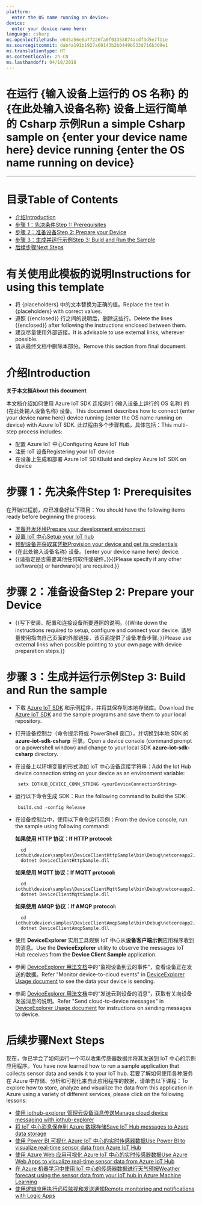 ```yaml
---
platform:
  enter the OS name running on device: 
device:
  enter your device name here: 
language: csharp
ms.openlocfilehash: e045a56e6a77226fa0f03353874acdf3d5e7f11e
ms.sourcegitcommit: dab4a191b1927a60143b2b0449b533d716b309e1
ms.translationtype: HT
ms.contentlocale: zh-CN
ms.lasthandoff: 04/18/2018
---
```

<a name="run-a-simple-csharp-sample-on-enter-your-device-name-here-device-running-enter-the-os-name-running-on-device"></a><span data-ttu-id="2d922-101">在运行 {输入设备上运行的 OS 名称} 的 {在此处输入设备名称} 设备上运行简单的 Csharp 示例</span><span class="sxs-lookup"><span data-stu-id="2d922-101">Run a simple Csharp sample on {enter your device name here} device running {enter the OS name running on device}</span></span>
===
---

# <a name="table-of-contents"></a><span data-ttu-id="2d922-102">目录</span><span class="sxs-lookup"><span data-stu-id="2d922-102">Table of Contents</span></span>

-   [<span data-ttu-id="2d922-103">介绍</span><span class="sxs-lookup"><span data-stu-id="2d922-103">Introduction</span></span>](#Introduction)
-   [<span data-ttu-id="2d922-104">步骤 1：先决条件</span><span class="sxs-lookup"><span data-stu-id="2d922-104">Step 1: Prerequisites</span></span>](#Prerequisites)
-   [<span data-ttu-id="2d922-105">步骤 2：准备设备</span><span class="sxs-lookup"><span data-stu-id="2d922-105">Step 2: Prepare your Device</span></span>](#PrepareDevice)
-   [<span data-ttu-id="2d922-106">步骤 3：生成并运行示例</span><span class="sxs-lookup"><span data-stu-id="2d922-106">Step 3: Build and Run the Sample</span></span>](#Build)
-   [<span data-ttu-id="2d922-107">后续步骤</span><span class="sxs-lookup"><span data-stu-id="2d922-107">Next Steps</span></span>](#NextSteps)

# <a name="instructions-for-using-this-template"></a><span data-ttu-id="2d922-108">有关使用此模板的说明</span><span class="sxs-lookup"><span data-stu-id="2d922-108">Instructions for using this template</span></span>

-   <span data-ttu-id="2d922-109">将 {placeholders} 中的文本替换为正确的值。</span><span class="sxs-lookup"><span data-stu-id="2d922-109">Replace the text in {placeholders} with correct values.</span></span>
-   <span data-ttu-id="2d922-110">遵照 {{enclosed}} 行之间的说明后，删除这些行。</span><span class="sxs-lookup"><span data-stu-id="2d922-110">Delete the lines {{enclosed}} after following the instructions enclosed between them.</span></span>
-   <span data-ttu-id="2d922-111">建议尽量使用外部链接。</span><span class="sxs-lookup"><span data-stu-id="2d922-111">It is advisable to use external links, wherever possible.</span></span>
-   <span data-ttu-id="2d922-112">请从最终文档中删除本部分。</span><span class="sxs-lookup"><span data-stu-id="2d922-112">Remove this section from final document.</span></span>

<a name="Introduction"></a>
# <a name="introduction"></a><span data-ttu-id="2d922-113">介绍</span><span class="sxs-lookup"><span data-stu-id="2d922-113">Introduction</span></span>

<span data-ttu-id="2d922-114">**关于本文档**</span><span class="sxs-lookup"><span data-stu-id="2d922-114">**About this document**</span></span>

<span data-ttu-id="2d922-115">本文档介绍如何使用 Azure IoT SDK 连接运行 {输入设备上运行的 OS 名称} 的 {在此处输入设备名称} 设备。</span><span class="sxs-lookup"><span data-stu-id="2d922-115">This document describes how to connect {enter your device name here} device running {enter the OS name running on device} with Azure IoT SDK.</span></span> <span data-ttu-id="2d922-116">此过程由多个步骤构成，具体包括：</span><span class="sxs-lookup"><span data-stu-id="2d922-116">This multi-step process includes:</span></span>
-   <span data-ttu-id="2d922-117">配置 Azure IoT 中心</span><span class="sxs-lookup"><span data-stu-id="2d922-117">Configuring Azure IoT Hub</span></span>
-   <span data-ttu-id="2d922-118">注册 IoT 设备</span><span class="sxs-lookup"><span data-stu-id="2d922-118">Registering your IoT device</span></span>
-   <span data-ttu-id="2d922-119">在设备上生成和部署 Azure IoT SDK</span><span class="sxs-lookup"><span data-stu-id="2d922-119">Build and deploy Azure IoT SDK on device</span></span>

<a name="Prerequisites"></a>
# <a name="step-1-prerequisites"></a><span data-ttu-id="2d922-120">步骤 1：先决条件</span><span class="sxs-lookup"><span data-stu-id="2d922-120">Step 1: Prerequisites</span></span>

<span data-ttu-id="2d922-121">在开始过程前，应已准备好以下项目：</span><span class="sxs-lookup"><span data-stu-id="2d922-121">You should have the following items ready before beginning the process:</span></span>

-   <span data-ttu-id="2d922-122">[准备开发环境][setup-devbox-windows]</span><span class="sxs-lookup"><span data-stu-id="2d922-122">[Prepare your development environment][setup-devbox-windows]</span></span>
-   <span data-ttu-id="2d922-123">[设置 IoT 中心][lnk-setup-iot-hub]</span><span class="sxs-lookup"><span data-stu-id="2d922-123">[Setup your IoT hub][lnk-setup-iot-hub]</span></span>
-   <span data-ttu-id="2d922-124">[预配设备并获取其凭据][lnk-manage-iot-hub]</span><span class="sxs-lookup"><span data-stu-id="2d922-124">[Provision your device and get its credentials][lnk-manage-iot-hub]</span></span>
-   <span data-ttu-id="2d922-125">{在此处输入设备名称} 设备。</span><span class="sxs-lookup"><span data-stu-id="2d922-125">{enter your device name here} device.</span></span>
-   <span data-ttu-id="2d922-126">{{请指定是否需要其他任何软件或硬件。}}</span><span class="sxs-lookup"><span data-stu-id="2d922-126">{{Please specify if any other software(s) or hardware(s) are required.}}</span></span>

<a name="PrepareDevice"></a>
# <a name="step-2-prepare-your-device"></a><span data-ttu-id="2d922-127">步骤 2：准备设备</span><span class="sxs-lookup"><span data-stu-id="2d922-127">Step 2: Prepare your Device</span></span>

-   <span data-ttu-id="2d922-128">{{写下安装、配置和连接设备所要遵照的说明。</span><span class="sxs-lookup"><span data-stu-id="2d922-128">{{Write down the instructions required to setup, configure and connect your device.</span></span> <span data-ttu-id="2d922-129">请尽量使用指向自己页面的外部链接，该页面提供了设备准备步骤。}}</span><span class="sxs-lookup"><span data-stu-id="2d922-129">Please use external links when possible pointing to your own page with device preparation steps.}}</span></span>

<a name="Build"></a>
# <a name="step-3-build-and-run-the-sample"></a><span data-ttu-id="2d922-130">步骤 3：生成并运行示例</span><span class="sxs-lookup"><span data-stu-id="2d922-130">Step 3: Build and Run the sample</span></span>

-   <span data-ttu-id="2d922-131">下载 [Azure IoT SDK](https://github.com/Azure/azure-iot-sdk-csharp) 和示例程序，并将其保存到本地存储库。</span><span class="sxs-lookup"><span data-stu-id="2d922-131">Download the [Azure IoT SDK](https://github.com/Azure/azure-iot-sdk-csharp) and the sample programs and save them to your local repository.</span></span>
-   <span data-ttu-id="2d922-132">打开设备控制台（命令提示符或 PowerShell 窗口），并切换到本地 SDK 的 **azure-iot-sdk-csharp** 目录。</span><span class="sxs-lookup"><span data-stu-id="2d922-132">Open a device console (command prompt or a powershell window) and change to your local SDK **azure-iot-sdk-csharp** directory.</span></span>

-  <span data-ttu-id="2d922-133">在设备上以环境变量的形式添加 IoT 中心设备连接字符串：</span><span class="sxs-lookup"><span data-stu-id="2d922-133">Add the Iot Hub device connection string on your device as an environment variable:</span></span>

        setx IOTHUB_DEVICE_CONN_STRING <yourDeviceConnectionString>

-  <span data-ttu-id="2d922-134">运行以下命令生成 SDK：</span><span class="sxs-lookup"><span data-stu-id="2d922-134">Run the following command to build the SDK:</span></span>

        build.cmd -config Release
        
- <span data-ttu-id="2d922-135">在设备控制台中，使用以下命令运行示例：</span><span class="sxs-lookup"><span data-stu-id="2d922-135">From the device console, run the sample using following command:</span></span>

    <span data-ttu-id="2d922-136">**如果使用 HTTP 协议：**</span><span class="sxs-lookup"><span data-stu-id="2d922-136">**If HTTP protocol:**</span></span>

        cd iothub\device\samples\DeviceClientHttpSample\bin\Debug\netcoreapp2.0
        dotnet DeviceClientHttpSample.dll

    <span data-ttu-id="2d922-137">**如果使用 MQTT 协议：**</span><span class="sxs-lookup"><span data-stu-id="2d922-137">**If MQTT protocol:**</span></span>

        cd iothub\device\samples\DeviceClientMqttSample\bin\Debug\netcoreapp2.0
        dotnet DeviceClientMqttSample.dll
        
    <span data-ttu-id="2d922-138">**如果使用 AMQP 协议：**</span><span class="sxs-lookup"><span data-stu-id="2d922-138">**If AMQP protocol:**</span></span>

        cd iothub\device\samples\DeviceClientAmqpSample\bin\Debug\netcoreapp2.0
        dotnet DeviceClientAmqpSample.dll

-   <span data-ttu-id="2d922-139">使用 **DeviceExplorer** 实用工具观察 IoT 中心从**设备客户端示例**应用程序收到的消息。</span><span class="sxs-lookup"><span data-stu-id="2d922-139">Use the **DeviceExplorer** utility to observe the messages IoT Hub receives from the **Device Client Sample** application.</span></span>
-   <span data-ttu-id="2d922-140">参阅 [DeviceExplorer 用法文档](https://github.com/Azure/azure-iot-sdk-csharp/blob/master/tools/DeviceExplorer/doc/how_to_use_device_explorer.md)中的“监视设备到云的事件”，查看设备正在发送的数据。</span><span class="sxs-lookup"><span data-stu-id="2d922-140">Refer "Monitor device-to-cloud events" in [DeviceExplorer Usage document](https://github.com/Azure/azure-iot-sdk-csharp/blob/master/tools/DeviceExplorer/doc/how_to_use_device_explorer.md) to see the data your device is sending.</span></span>
-   <span data-ttu-id="2d922-141">参阅 [DeviceExplorer 用法文档](https://github.com/Azure/azure-iot-sdk-csharp/blob/master/tools/DeviceExplorer/doc/how_to_use_device_explorer.md)中的“发送云到设备的消息”，获取有关向设备发送消息的说明。</span><span class="sxs-lookup"><span data-stu-id="2d922-141">Refer "Send cloud-to-device messages" in [DeviceExplorer Usage document](https://github.com/Azure/azure-iot-sdk-csharp/blob/master/tools/DeviceExplorer/doc/how_to_use_device_explorer.md) for instructions on sending messages to device.</span></span>

<a name="NextSteps"></a>
# <a name="next-steps"></a><span data-ttu-id="2d922-142">后续步骤</span><span class="sxs-lookup"><span data-stu-id="2d922-142">Next Steps</span></span>

<span data-ttu-id="2d922-143">现在，你已学会了如何运行一个可以收集传感器数据并将其发送到 IoT 中心的示例应用程序。</span><span class="sxs-lookup"><span data-stu-id="2d922-143">You have now learned how to run a sample application that collects sensor data and sends it to your IoT hub.</span></span> <span data-ttu-id="2d922-144">若要了解如何使用各种服务在 Azure 中存储、分析和可视化来自此应用程序的数据，请单击以下课程：</span><span class="sxs-lookup"><span data-stu-id="2d922-144">To explore how to store, analyze and visualize the data from this application in Azure using a variety of different services, please click on the following lessons:</span></span>

-   <span data-ttu-id="2d922-145">[使用 iothub-explorer 管理云设备消息传送]</span><span class="sxs-lookup"><span data-stu-id="2d922-145">[Manage cloud device messaging with iothub-explorer]</span></span>
-   <span data-ttu-id="2d922-146">[将 IoT 中心消息保存到 Azure 数据存储]</span><span class="sxs-lookup"><span data-stu-id="2d922-146">[Save IoT Hub messages to Azure data storage]</span></span>
-   <span data-ttu-id="2d922-147">[使用 Power BI 可视化 Azure IoT 中心的实时传感器数据]</span><span class="sxs-lookup"><span data-stu-id="2d922-147">[Use Power BI to visualize real-time sensor data from Azure IoT Hub]</span></span>
-   <span data-ttu-id="2d922-148">[使用 Azure Web 应用可视化 Azure IoT 中心的实时传感器数据]</span><span class="sxs-lookup"><span data-stu-id="2d922-148">[Use Azure Web Apps to visualize real-time sensor data from Azure IoT Hub]</span></span>
-   <span data-ttu-id="2d922-149">[在 Azure 机器学习中使用 IoT 中心的传感器数据进行天气预报]</span><span class="sxs-lookup"><span data-stu-id="2d922-149">[Weather forecast using the sensor data from your IoT hub in Azure Machine Learning]</span></span>
-   <span data-ttu-id="2d922-150">[使用逻辑应用执行远程监视和发送通知]</span><span class="sxs-lookup"><span data-stu-id="2d922-150">[Remote monitoring and notifications with Logic Apps]</span></span>   

[使用 iothub-explorer 管理云设备消息传送]: https://docs.microsoft.com/en-us/azure/iot-hub/iot-hub-explorer-cloud-device-messaging
[Manage cloud device messaging with iothub-explorer]: https://docs.microsoft.com/en-us/azure/iot-hub/iot-hub-explorer-cloud-device-messaging
[将 IoT 中心消息保存到 Azure 数据存储]: https://docs.microsoft.com/en-us/azure/iot-hub/iot-hub-store-data-in-azure-table-storage
[Save IoT Hub messages to Azure data storage]: https://docs.microsoft.com/en-us/azure/iot-hub/iot-hub-store-data-in-azure-table-storage
[使用 Power BI 可视化 Azure IoT 中心的实时传感器数据]: https://docs.microsoft.com/en-us/azure/iot-hub/iot-hub-live-data-visualization-in-power-bi
[Use Power BI to visualize real-time sensor data from Azure IoT Hub]: https://docs.microsoft.com/en-us/azure/iot-hub/iot-hub-live-data-visualization-in-power-bi
[使用 Azure Web 应用可视化 Azure IoT 中心的实时传感器数据]: https://docs.microsoft.com/en-us/azure/iot-hub/iot-hub-live-data-visualization-in-web-apps
[Use Azure Web Apps to visualize real-time sensor data from Azure IoT Hub]: https://docs.microsoft.com/en-us/azure/iot-hub/iot-hub-live-data-visualization-in-web-apps
[在 Azure 机器学习中使用 IoT 中心的传感器数据进行天气预报]: https://docs.microsoft.com/en-us/azure/iot-hub/iot-hub-weather-forecast-machine-learning
[Weather forecast using the sensor data from your IoT hub in Azure Machine Learning]: https://docs.microsoft.com/en-us/azure/iot-hub/iot-hub-weather-forecast-machine-learning
[使用逻辑应用执行远程监视和发送通知]: https://docs.microsoft.com/en-us/azure/iot-hub/iot-hub-monitoring-notifications-with-azure-logic-apps
[Remote monitoring and notifications with Logic Apps]: https://docs.microsoft.com/en-us/azure/iot-hub/iot-hub-monitoring-notifications-with-azure-logic-apps
[setup-devbox-windows]: https://github.com/Azure/azure-iot-sdk-csharp/blob/master/doc/devbox_setup.md
[lnk-setup-iot-hub]: ../../setup_iothub.md
[lnk-manage-iot-hub]: ../../manage_iot_hub.md
